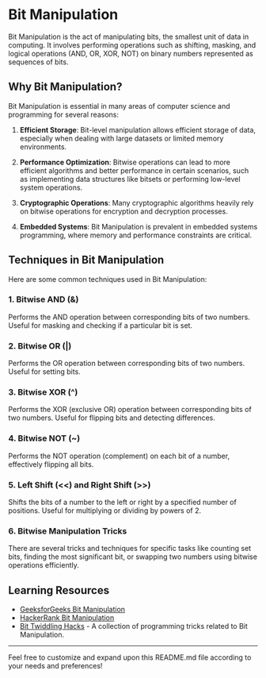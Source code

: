 # Bit Manipulation

Bit Manipulation is the act of manipulating bits, the smallest unit of data in computing. It involves performing operations such as shifting, masking, and logical operations (AND, OR, XOR, NOT) on binary numbers represented as sequences of bits.

## Why Bit Manipulation?

Bit Manipulation is essential in many areas of computer science and programming for several reasons:

1. **Efficient Storage**: Bit-level manipulation allows efficient storage of data, especially when dealing with large datasets or limited memory environments.

2. **Performance Optimization**: Bitwise operations can lead to more efficient algorithms and better performance in certain scenarios, such as implementing data structures like bitsets or performing low-level system operations.

3. **Cryptographic Operations**: Many cryptographic algorithms heavily rely on bitwise operations for encryption and decryption processes.

4. **Embedded Systems**: Bit Manipulation is prevalent in embedded systems programming, where memory and performance constraints are critical.

## Techniques in Bit Manipulation

Here are some common techniques used in Bit Manipulation:

### 1. Bitwise AND (&)

Performs the AND operation between corresponding bits of two numbers. Useful for masking and checking if a particular bit is set.

### 2. Bitwise OR (|)

Performs the OR operation between corresponding bits of two numbers. Useful for setting bits.

### 3. Bitwise XOR (^)

Performs the XOR (exclusive OR) operation between corresponding bits of two numbers. Useful for flipping bits and detecting differences.

### 4. Bitwise NOT (~)

Performs the NOT operation (complement) on each bit of a number, effectively flipping all bits.

### 5. Left Shift (<<) and Right Shift (>>)

Shifts the bits of a number to the left or right by a specified number of positions. Useful for multiplying or dividing by powers of 2.

### 6. Bitwise Manipulation Tricks

There are several tricks and techniques for specific tasks like counting set bits, finding the most significant bit, or swapping two numbers using bitwise operations efficiently.

## Learning Resources

- [GeeksforGeeks Bit Manipulation](https://www.geeksforgeeks.org/bitwise-algorithms/)
- [HackerRank Bit Manipulation](https://www.hackerrank.com/domains/tutorials/10-days-of-javascript)
- [Bit Twiddling Hacks](https://graphics.stanford.edu/~seander/bithacks.html) - A collection of programming tricks related to Bit Manipulation.

---

Feel free to customize and expand upon this README.md file according to your needs and preferences!
